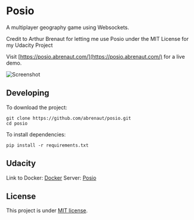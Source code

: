 # Posio

A multiplayer geography game using Websockets.

Credit to Arthur Brenaut for letting me use Posio under the MIT License for my Udacity Project

Visit [https://posio.abrenaut.com/](https://posio.abrenaut.com/) for a live demo.

![Screenshot](screenshot.png)

## Developing

To download the project:

    git clone https://github.com/abrenaut/posio.git
    cd posio

To install dependencies:

    pip install -r requirements.txt

## Udacity

Link to Docker: [Docker](https://hub.docker.com/r/fnim987/posio)
Server: [Posio](54.152.84.214:8000)


## License

This project is under [MIT license](LICENSE).
